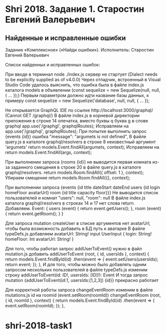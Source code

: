 # Shri 2018. Задание 1. Старостин Евгений Валерьевич

## Найденные и исправленные ошибки

Задание «Комплексное» («Найди ошибки»). Исполнитель: Старостин Евгений Валерьевич

Список найденных и исправленных ошибок:

При вводе в терминал node ./index.js сервер не стартует (Dialect needs to be explicitly supplied as of v4.0.0) Через отладчик, встроенный в Visual Studio Code удалось выяснить, что ошибка была в файле index.js каталога models в объявлении (const sequelize = new Sequelize(null, null, { ... });) Первым параметром должно идти название базы данных, к примеру const sequelize = new Sequelize('database', null, null, { ... });

Не открывается GraphQL IDE по ссылке http://localhost:3000/graphql/ (Cannot GET /graphql/) В файле index.js в корневой директории приложения в строке 14 опечатка, вместо буквы q буква g в слове graphql app.use('/graphgl', graphqlRoutes); Исправляем на app.use('/graphql', graphqlRoutes);
При попытке выполнить запрос {events {id}} ошибка "message": "argumets is not defined", В файле query.js в каталоге graphql/resolvers в строке 8 неизвестный аргумент 'argumets' return models.Event.findAll(argumets, context); Исправляем на return models.Event.findAll(args, context);

При выполнении запроса {rooms {id}} не выводится первая комната из-за заданного смещения в строке 20 в файле query.js в каталоге graphql/resolvers. return models.Room.findAll({ offset: 1 }, context); Убираем смещение return models.Room.findAll({}, context);

При выполнении запроса {events {id title dateStart dateEnd users {id login homeFloor avatarUrl} room {id title capacity floor}}} Не выводится список пользователей и комнат "users": null, "room": null В файле index.js каталога graphql/resolvers в строках 14 и 17 нет слова return. Добавляем. Event: { users (event) { return event.getUsers(); }, room (event) { return event.getRoom(); } }

Для запроса mutation createUser в списке аргументов нет avatarUrl, чтобы была возможность добавить в БД путь к аватарке В файле typeDefs.js добавляем avatarUrl: String! input UserInput { login: String! homeFloor: Int avatarUrl: String! }

Для того, чтобы работал запрос addUserToEvent() нужно в файл mutation.js добавить addUserToEvent (root, { id, usersIds }, context) { return models.Event.findById(id) .then(event => { event.setUsers(usersIds); return event; }); }, И для того, чтобы можно было добавлять одним запросом нескольких пользователей в файле typeDefs.js изменим строку addUserToEvent(id: ID!, usersIds: [ID]!): Event И тогда запрос mutation {addUserToEvent(id:1, usersIds:[1,2,3]) {id}} прекрасно работает

Для корректной работы запроса changeEventRoom изменим в файле mutations.js id на roomid (event.setRoom(roomId)) changeEventRoom (root, { id, roomId }, context) { return models.Event.findById(id) .then(event => { event.setRoom(roomId); }); },

# shri-2018-task1
